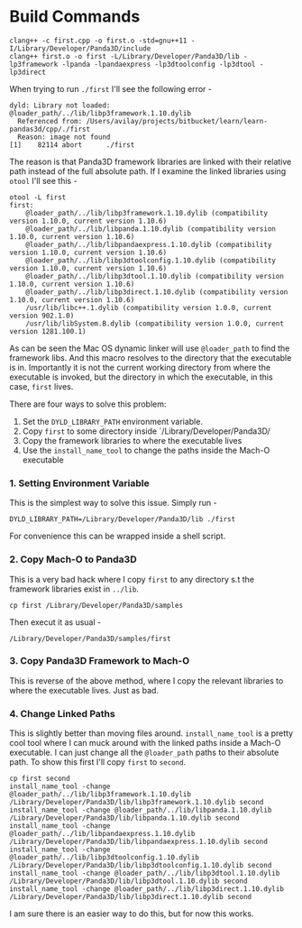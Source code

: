 # Build Commands

```shell
clang++ -c first.cpp -o first.o -std=gnu++11 -I/Library/Developer/Panda3D/include
clang++ first.o -o first -L/Library/Developer/Panda3D/lib -lp3framework -lpanda -lpandaexpress -lp3dtoolconfig -lp3dtool -lp3direct
```

When trying to run `./first` I'll see the following error -

```
dyld: Library not loaded: @loader_path/../lib/libp3framework.1.10.dylib
  Referenced from: /Users/avilay/projects/bitbucket/learn/learn-pandas3d/cpp/./first
  Reason: image not found
[1]    82114 abort      ./first
```

The reason is that Panda3D framework libraries are linked with their relative path instead of the full absolute path. If I examine the linked libraries using `otool` I'll see this -

```
otool -L first
first:
	@loader_path/../lib/libp3framework.1.10.dylib (compatibility version 1.10.0, current version 1.10.6)
	@loader_path/../lib/libpanda.1.10.dylib (compatibility version 1.10.0, current version 1.10.6)
	@loader_path/../lib/libpandaexpress.1.10.dylib (compatibility version 1.10.0, current version 1.10.6)
	@loader_path/../lib/libp3dtoolconfig.1.10.dylib (compatibility version 1.10.0, current version 1.10.6)
	@loader_path/../lib/libp3dtool.1.10.dylib (compatibility version 1.10.0, current version 1.10.6)
	@loader_path/../lib/libp3direct.1.10.dylib (compatibility version 1.10.0, current version 1.10.6)
	/usr/lib/libc++.1.dylib (compatibility version 1.0.0, current version 902.1.0)
	/usr/lib/libSystem.B.dylib (compatibility version 1.0.0, current version 1281.100.1)
```

As can be seen the Mac OS dynamic linker will use `@loader_path` to find the framework libs. And this macro resolves to the directory that the executable is in. Importantly it is not the current working directory from where the executable is invoked, but the directory in which the executable, in this case, `first` lives.

There are four ways to solve this problem:

  1. Set the `DYLD_LIBRARY_PATH` environment variable.
  2. Copy `first` to some directory inside `/Library/Developer/Panda3D/<anydir>
  3. Copy the framework libraries to where the executable lives
  4. Use the `install_name_tool` to change the paths inside the Mach-O executable

### 1. Setting Environment Variable
This is the simplest way to solve this issue. Simply run -

```shell
DYLD_LIBRARY_PATH=/Library/Developer/Panda3D/lib ./first
```

For convenience this can be wrapped inside a shell script.

### 2. Copy Mach-O to Panda3D
This is a very bad hack where I copy `first` to any directory s.t the framework libraries exist in `../lib`.

```shell
cp first /Library/Developer/Panda3D/samples
```

Then execut it as usual -

```shell
/Library/Developer/Panda3D/samples/first
```

### 3. Copy Panda3D Framework to Mach-O
This is reverse of the above method, where I copy the relevant libraries to where the executable lives. Just as bad.

### 4. Change Linked Paths
This is slightly better than moving files around. `install_name_tool` is a pretty cool tool where I can muck around with the linked paths inside a Mach-O executable. I can just change all the `@loader_path` paths to their absolute path. To show this first I'll copy `first` to `second`.

```shell
cp first second
install_name_tool -change @loader_path/../lib/libp3framework.1.10.dylib /Library/Developer/Panda3D/lib/libp3framework.1.10.dylib second
install_name_tool -change @loader_path/../lib/libpanda.1.10.dylib /Library/Developer/Panda3D/lib/libpanda.1.10.dylib second
install_name_tool -change @loader_path/../lib/libpandaexpress.1.10.dylib /Library/Developer/Panda3D/lib/libpandaexpress.1.10.dylib second
install_name_tool -change @loader_path/../lib/libp3dtoolconfig.1.10.dylib /Library/Developer/Panda3D/lib/libp3dtoolconfig.1.10.dylib second
install_name_tool -change @loader_path/../lib/libp3dtool.1.10.dylib /Library/Developer/Panda3D/lib/libp3dtool.1.10.dylib second
install_name_tool -change @loader_path/../lib/libp3direct.1.10.dylib /Library/Developer/Panda3D/lib/libp3direct.1.10.dylib second
```

I am sure there is an easier way to do this, but for now this works.
